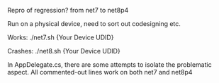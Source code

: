 Repro of regression? from net7 to net8p4

Run on a physical device, need to sort out codesigning etc. 

Works:
./net7.sh {Your Device UDID}

Crashes:
./net8.sh {Your Device UDID}

In AppDelegate.cs, there are some attempts to isolate the problematic aspect. All commented-out lines work on both net7 and net8p4 